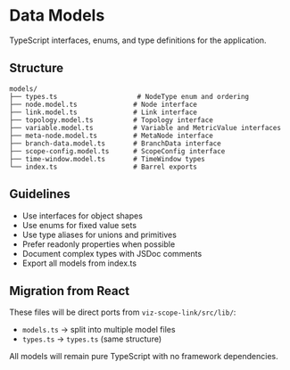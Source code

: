 # Data Models

TypeScript interfaces, enums, and type definitions for the application.

## Structure

```
models/
├── types.ts                    # NodeType enum and ordering
├── node.model.ts              # Node interface
├── link.model.ts              # Link interface
├── topology.model.ts          # Topology interface
├── variable.model.ts          # Variable and MetricValue interfaces
├── meta-node.model.ts         # MetaNode interface
├── branch-data.model.ts       # BranchData interface
├── scope-config.model.ts      # ScopeConfig interface
├── time-window.model.ts       # TimeWindow types
└── index.ts                   # Barrel exports
```

## Guidelines

- Use interfaces for object shapes
- Use enums for fixed value sets
- Use type aliases for unions and primitives
- Prefer readonly properties when possible
- Document complex types with JSDoc comments
- Export all models from index.ts

## Migration from React

These files will be direct ports from `viz-scope-link/src/lib/`:

- `models.ts` → split into multiple model files
- `types.ts` → `types.ts` (same structure)

All models will remain pure TypeScript with no framework dependencies.
